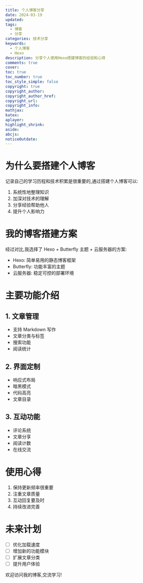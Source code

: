 ```yaml
---
title: 个人博客分享
date: 2024-03-19
updated:
tags: 
  - 博客
  - 分享
categories: 技术分享
keywords: 
  - 个人博客
  - Hexo
description: 分享个人使用Hexo搭建博客的经验和心得
comments: true
cover: 
toc: true
toc_number: true
toc_style_simple: false
copyright: true
copyright_author: 
copyright_author_href:
copyright_url:
copyright_info:
mathjax:
katex:
aplayer:
highlight_shrink:
aside:
abcjs:
noticeOutdate:
---
```


# 为什么要搭建个人博客

记录自己的学习历程和技术积累是很重要的,通过搭建个人博客可以:

1. 系统性地整理知识
2. 加深对技术的理解
3. 分享经验帮助他人
4. 提升个人影响力

# 我的博客搭建方案

经过对比,我选择了 Hexo + Butterfly 主题 + 云服务器的方案:

- Hexo: 简单易用的静态博客框架
- Butterfly: 功能丰富的主题
- 云服务器: 稳定可控的部署环境

# 主要功能介绍

## 1. 文章管理

- 支持 Markdown 写作
- 文章分类与标签
- 搜索功能
- 阅读统计

## 2. 界面定制

- 响应式布局
- 暗黑模式
- 代码高亮
- 文章目录

## 3. 互动功能

- 评论系统
- 文章分享
- 阅读计数
- 在线交流

# 使用心得

1. 保持更新频率很重要
2. 注重文章质量
3. 互动回复要及时
4. 持续改进完善

# 未来计划

- [ ] 优化加载速度
- [ ] 增加新的功能模块
- [ ] 扩展文章分类
- [ ] 提升用户体验

欢迎访问我的博客,交流学习!
